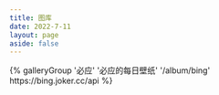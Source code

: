 ```yaml
---
title: 图库
date: 2022-7-11
layout: page
aside: false
---
```



<div class="gallery-group-main">
{% galleryGroup '必应' '必应的每日壁纸' '/album/bing' https://bing.joker.cc/api %}
</div>







